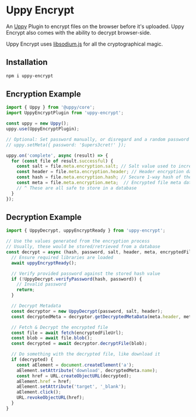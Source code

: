 # Uppy Encrypt

An [Uppy](https://uppy.io/) Plugin to encrypt files on the browser before it's uploaded. Uppy Encrypt also comes with the ability to decrypt browser-side.

Uppy Encrypt uses [libsodium.js](https://github.com/jedisct1/libsodium.js) for all the cryptographical magic.

## Installation

```bash
npm i uppy-encrypt
```

## Encryption Example
```javascript
import { Uppy } from '@uppy/core';
import UppyEncryptPlugin from 'uppy-encrypt';

const uppy = new Uppy();
uppy.use(UppyEncryptPlugin);

// Optional: Set password manually, or disregard and a random password will be auto-generated
// uppy.setMeta({ password: '$upers3cret!' });

uppy.on('complete', async (result) => {
  for (const file of result.successful) {
    const salt = file.meta.encryption.salt; // Salt value used to increase security
    const header = file.meta.encryption.header; // Header encryption data to kick off the decryption process
    const hash = file.meta.encryption.hash; // Secure 1-way hash of the password
    const meta = file.meta.encryption.meta;  // Encrypted file meta data (file name, type)
    // ^ These are all safe to store in a database
  }
});
```

## Decryption Example
```javascript
import { UppyDecrypt, uppyEncryptReady } from 'uppy-encrypt';

// Use the values generated from the encryption process
// Usually, these would be stored/retrieved from a database
const decrypt = async (hash, password, salt, header, meta, encryptedFileUrl) => {
  // Ensure required libraries are loaded
  await uppyEncryptReady();

  // Verify provided password against the stored hash value
  if (!UppyDecrypt.verifyPassword(hash, password)) {
    // Invalid password
    return;
  }

  // Decrypt Metadata
  const decryptor = new UppyDecrypt(password, salt, header);
  const decryptedMeta = decryptor.getDecryptedMetaData(meta.header, meta.data);

  // Fetch & Decrypt the encrypted file
  const file = await fetch(encryptedFileUrl);
  const blob = await file.blob();
  const decrypted = await decryptor.decryptFile(blob);

  // Do something with the decrypted file, like download it
  if (decrypted) {
    const aElement = document.createElement('a');
    aElement.setAttribute('download', decryptedMeta.name);
    const href = URL.createObjectURL(decrypted);
    aElement.href = href;
    aElement.setAttribute('target', '_blank');
    aElement.click();
    URL.revokeObjectURL(href);
  }
}
```
